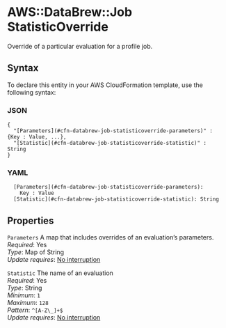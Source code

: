 # AWS::DataBrew::Job StatisticOverride<a name="aws-properties-databrew-job-statisticoverride"></a>

Override of a particular evaluation for a profile job\. 

## Syntax<a name="aws-properties-databrew-job-statisticoverride-syntax"></a>

To declare this entity in your AWS CloudFormation template, use the following syntax:

### JSON<a name="aws-properties-databrew-job-statisticoverride-syntax.json"></a>

```
{
  "[Parameters](#cfn-databrew-job-statisticoverride-parameters)" : {Key : Value, ...},
  "[Statistic](#cfn-databrew-job-statisticoverride-statistic)" : String
}
```

### YAML<a name="aws-properties-databrew-job-statisticoverride-syntax.yaml"></a>

```
  [Parameters](#cfn-databrew-job-statisticoverride-parameters): 
    Key : Value
  [Statistic](#cfn-databrew-job-statisticoverride-statistic): String
```

## Properties<a name="aws-properties-databrew-job-statisticoverride-properties"></a>

`Parameters`  <a name="cfn-databrew-job-statisticoverride-parameters"></a>
A map that includes overrides of an evaluation’s parameters\.  
*Required*: Yes  
*Type*: Map of String  
*Update requires*: [No interruption](https://docs.aws.amazon.com/AWSCloudFormation/latest/UserGuide/using-cfn-updating-stacks-update-behaviors.html#update-no-interrupt)

`Statistic`  <a name="cfn-databrew-job-statisticoverride-statistic"></a>
The name of an evaluation  
*Required*: Yes  
*Type*: String  
*Minimum*: `1`  
*Maximum*: `128`  
*Pattern*: `^[A-Z\_]+$`  
*Update requires*: [No interruption](https://docs.aws.amazon.com/AWSCloudFormation/latest/UserGuide/using-cfn-updating-stacks-update-behaviors.html#update-no-interrupt)